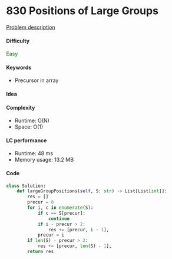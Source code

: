 830 Positions of Large Groups
=======================
[Problem description](https://leetcode.com/problems/positions-of-large-groups/submissions/)

#### Difficulty
<span style="color:green">Easy</span>

#### Keywords
- Precursor in array

#### Idea


#### Complexity
- Runtime: O(N)
- Space: O(1)

#### LC performance
- Runtime: 48 ms
- Memory usage: 13.2 MB

#### Code
```python
class Solution:
    def largeGroupPositions(self, S: str) -> List[List[int]]:
        res = []
        precur = 0
        for i, c in enumerate(S):
            if c == S[precur]:
                continue
            if i - precur > 2:
                res += [precur, i - 1], 
            precur = i
        if len(S) - precur > 2:
            res += [precur, len(S) - 1], 
        return res
```